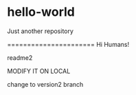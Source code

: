 # hello-world
Just another repository

======================
Hi Humans!







readme2

MODIFY IT ON LOCAL

change to version2 branch
